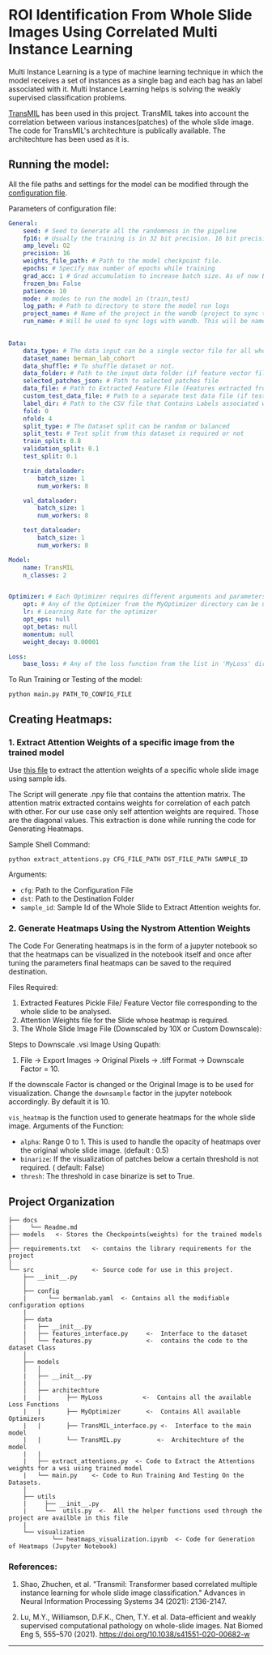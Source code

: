 ROI Identification From Whole Slide Images Using Correlated Multi Instance Learning
==============================

Multi Instance Learning is a type of machine learning technique in which the model receives a set of instances as a single bag and each bag has an label associated with it.
Multi Instance Learning helps is solving the weakly supervised classification problems.

[TransMIL](https://arxiv.org/abs/2106.00908) has been used in this project. TransMIL takes into account the correlation between various instances(patches) of the whole slide image. The code for TransMIL's architechture is publically available. The architechture has been used as it is. 

## Running the model:
All the file paths and settings for the model can be modified through the [configuration file](src/config/bermanlab.yaml). 

Parameters of configuration file:

```yaml
General:
    seed: # Seed to Generate all the randomness in the pipeline
    fp16: # Usually the training is in 32 bit precision. 16 bit precision can be used to imporve performance and reduce memory use. 
    amp_level: O2
    precision: 16 
    weights_file_path: # Path to the model checkpoint file. 
    epochs: # Specify max number of epochs while training
    grad_acc: 1 # Grad accumulation to increase batch size. As of now Batch size of one will work. 
    frozen_bn: False
    patience: 10
    mode: # modes to run the model in (train,test)
    log_path: # Path to directory to store the model run logs
    project_name: # Name of the project in the wandb (project to sync the logs with)
    run_name: # Will be used to sync logs with wandb. This will be name of each experiment. Specify unique details of each run for identification.
    

Data:
    data_type: # The data input can be a single vector file for all whole slides or multiple files containing features for each whole slide
    dataset_name: berman_lab_cohort
    data_shuffle: # To shuffle dataset or not.
    data_folder: # Path to the input data folder (if feature vector files are different for each whole slide)
    selected_patches_json: # Path to selected patches file
    data_file: # Path to Extracted Feature File (Features extracted from fine tuned kimianet)
    custom_test_data_file: # Path to a separate test data file (if test split is not from the same dataset)
    label_dir: # Path to the CSV file that Contains Labels associated with each sample id.(Columns: Sample ID and Sample Grade). The grades are binarized to 0 and 1. 
    fold: 0
    nfold: 4
    split_type: # The Dataset split can be random or balanced
    split_test: # Test split from this dataset is required or not
    train_split: 0.8
    validation_split: 0.1 
    test_split: 0.1

    train_dataloader:
        batch_size: 1 
        num_workers: 8

    val_dataloader:
        batch_size: 1
        num_workers: 8

    test_dataloader:
        batch_size: 1
        num_workers: 8

Model:
    name: TransMIL
    n_classes: 2


Optimizer: # Each Optimizer requires different arguments and parameters. The values can be specified depending on the optimizer used. 
    opt: # Any of the Optimizer from the MyOptimizer directory can be utilized.
    lr: # Learning Rate for the optimizer
    opt_eps: null 
    opt_betas: null
    momentum: null 
    weight_decay: 0.00001

Loss:
    base_loss: # Any of the loss function from the list in 'MyLoss' directory can be utilized.

```

To Run Training or Testing of the model:

```shell
python main.py PATH_TO_CONFIG_FILE
```

## Creating Heatmaps:

### 1. Extract Attention Weights of a specific image from the trained model
Use [this file](src/models/extract_attentions.py) to extract the attention weights of a specific whole slide image using sample ids.

The Script will generate .npy file that contains the attention matrix.
The attention matrix extracted contains weights for correlation of each patch with other.
For our use case only self attention weights are required.
Those are the diagonal values. This extraction is done while running the code for Generating Heatmaps.

Sample Shell Command:
```shell
python extract_attentions.py CFG_FILE_PATH DST_FILE_PATH SAMPLE_ID
```
Arguments:
* `cfg`: Path to the Configuration File
* `dst`: Path to the Destination Folder
* `sample_id`: Sample Id of the Whole Slide to Extract Attention weights for.

### 2. Generate Heatmaps Using the Nystrom Attention Weights

The Code For Generating heatmaps is in the form of a jupyter notebook so that the heatmaps can be visualized in the notebook itself and once after tuning the parameters final heatmaps can be saved to the required destination.

Files Required:
1. Extracted Features Pickle File/ Feature Vector file corresponding to the whole slide to be analysed.
2. Attention Weights file for the Slide whose heatmap is required.
3. The Whole Slide Image File (Downscaled by 10X or Custom Downscale):

Steps to Downscale .vsi Image Using Qupath:
1. File -> Export Images -> Original Pixels -> .tiff Format -> Downscale Factor = 10.

If the downscale Factor is changed or the Original Image is to be used for visualization. 
Change the `downsample` factor in the jupyter notebook accordingly. By default it is 10.


`vis_heatmap` is the function used to generate heatmaps for the whole slide image.
Arguments of the Function:
* `alpha`: Range 0 to 1. This is used to handle the opacity of heatmaps over the original whole slide image. (default : 0.5)
* `binarize`: If the visualization of patches below a certain threshold is not required. ( default: False)
* `thresh`: The threshold in case binarize is set to True.



Project Organization
------------

    ├── docs
    |     └── Readme.md     
    ├── models   <- Stores the Checkpoints(weights) for the trained models      
    │
    ├── requirements.txt   <- contains the library requirements for the project
    │                  
    └── src                <- Source code for use in this project.
        ├── __init__.py    
        │
        ├── config
        |      └── bermanlab.yaml  <- Contains all the modifiable configuration options
        |
        ├── data
        |   ├── __init__.py
        |   ├── features_interface.py     <-  Interface to the dataset      
        │   └── features.py               <-  contains the code to the dataset Class
        │
        ├── models          
        │   │ 
        |   ├── __init__.py
        |   |                
        │   ├── architechture
        |   |       ├── MyLoss           <-  Contains all the available Loss Functions
        |   |       ├── MyOptimizer       <-  Contains All available Optimizers
        |   |       ├── TransMIL_interface.py <-  Interface to the main model
        |   |       └── TransMIL.py          <-  Architechture of the model
        |   |
        |   ├── extract_attentions.py  <- Code to Extract the Attentions weights for a wsi using trained model
        |   └── main.py    <- Code to Run Training And Testing On the Datasets.
        │
        ├── utils
        |     ├── __init__.py
        |     └──  utils.py  <-  All the helper functions used through the project are availble in this file
        |
        └── visualization  
                └── heatmaps_visualization.ipynb  <- Code for Generation of Heatmaps (Jupyter Notebook)
    

### References:
1. Shao, Zhuchen, et al. "Transmil: Transformer based correlated multiple instance learning for whole slide image classification." Advances in Neural Information Processing Systems 34 (2021): 2136-2147.

2. Lu, M.Y., Williamson, D.F.K., Chen, T.Y. et al. Data-efficient and weakly supervised computational pathology on whole-slide images. Nat Biomed Eng 5, 555–570 (2021). https://doi.org/10.1038/s41551-020-00682-w 


--------


